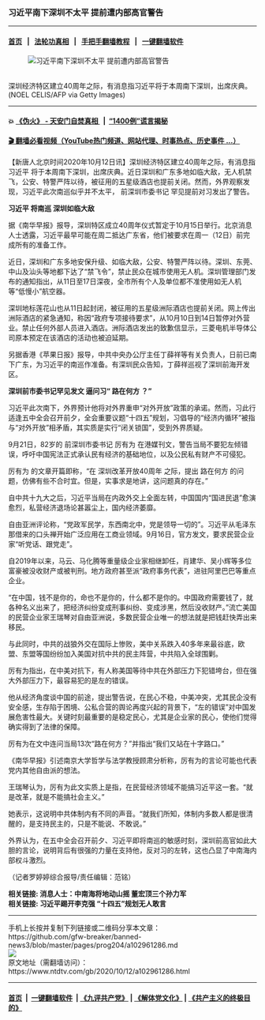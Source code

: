 ### 习近平南下深圳不太平 提前遭内部高官警告
------------------------

#### [首页](https://github.com/gfw-breaker/banned-news3/blob/master/README.md) &nbsp;&nbsp;|&nbsp;&nbsp; [法轮功真相](https://github.com/begood0513/basic/blob/master/README.md)  &nbsp;&nbsp;|&nbsp;&nbsp; [手把手翻墙教程](https://github.com/gfw-breaker/guides/wiki)  &nbsp;&nbsp;|&nbsp;&nbsp; [一键翻墙软件](https://github.com/gfw-breaker/nogfw/blob/master/README.md)  



<div><div class="featured_image">
 <figure>
  <img alt="习近平南下深圳不太平 提前遭内部高官警告" src="https://i.ntdtv.com/assets/uploads/2020/10/GettyImages-1228796134-800x450.jpg"/>
 </figure><br/>
 <span class="caption">
  深圳经济特区建立40周年之际，有消息指习近平将于本周南下深圳，出席庆典。(NOEL CELIS/AFP via Getty Images)
 </span>
</div>
</div><hr/>

#### 💥 [《伪火》 - 天安门自焚真相 ](http://158.247.195.190:10000/videos/blog/weihuo.html)&nbsp; |&nbsp; [“1400例”谎言揭秘  ](http://158.247.195.190:10000/videos/blog/jiexi1400.html)

#### [ 🎬  翻墙必看视频（YouTube热门频道、网站代理、时事热点、历史事件 ...）](https://github.com/gfw-breaker/links/blob/master/banned.md)

<div><div class="post_content" itemprop="articleBody">
 <p>
  【新唐人北京时间2020年10月12日讯】深圳经济特区建立40周年之际，有消息指
  <ok href="https://www.ntdtv.com/gb/习近平.htm">
   习近平
  </ok>
  将于本周南下深圳，出席庆典。近日深圳和广东多地如临大敌，无人机禁飞，公安、特警严阵以待，被征用的五星级酒店也提前关闭。然而，外界观察发现，习近平此次南巡似乎并不太平，
  <ok href="https://www.ntdtv.com/gb/前深圳市委书记.htm">
   前深圳市委书记
  </ok>
  罕见提前对习发出了警告。
 </p>
 <p>
  <strong>
   <ok href="https://www.ntdtv.com/gb/习近平.htm">
    习近平
   </ok>
   将南巡 深圳如临大敌
  </strong>
 </p>
 <p>
  据《南华早报》报导，深圳特区成立40周年仪式暂定于10月15日举行。北京消息人士透露，习近平最早可能在周二抵达广东省，他们被要求在周一（12日）前完成所有的准备工作。
 </p>
 <p>
  近日，深圳和广东多地安保升级、如临大敌，公安、特警严阵以待。深圳、东莞、中山及汕头等地都下达了“禁飞令”，禁止民众在城市使用无人机。深圳管理部门发布的通知指出，从11日至17日深夜，全市所有个人及单位都不准使用如无人机等“低慢小”航空器。
 </p>
 <p>
  深圳地标莲花山也从11日起封闭，被征用的五星级洲际酒店也提前关闭。网上传出洲际酒店的紧急通知，称因“政府专项接待要求”，从10月10日到14日暂停对外营业。禁止任何外部人员进入酒店。洲际酒店发出的致歉信显示，三菱电机半导体公司原本预定在该酒店的活动也被迫延期。
 </p>
 <p>
  另据香港《苹果日报》报导，中共中央办公厅主任丁薛祥等有关负责人，日前已南下广东，为习近平的南巡作准备。有深圳民众告知，丁薛祥巡视了深圳前海开发区。
 </p>
 <p>
  <strong>
   深圳前市委书记罕见发文 逼问习“
   <ok href="https://www.ntdtv.com/gb/路在何方.htm">
    路在何方
   </ok>
   ？”
  </strong>
 </p>
 <p>
  习近平此次南下，外界预计他将对外界重申“对外开放”政策的承诺。然而，习此行适逢五中全会召开前夕，全会重要议题“十四五”规划，习倡导的“经济内循环”被指与“对外开放”相矛盾，其实质是实行“闭关锁国”，受到外界质疑。
 </p>
 <p>
  9月21日，82岁的
  <ok href="https://www.ntdtv.com/gb/前深圳市委书记.htm">
   前深圳市委书记
  </ok>
  <ok href="https://www.ntdtv.com/gb/厉有为.htm">
   厉有为
  </ok>
  在港媒刊文，警告当局不要犯左倾错误，呼吁中国宪法正式承认民有经济的基础地位，以及公民私有财产不可侵犯。
 </p>
 <p>
  <ok href="https://www.ntdtv.com/gb/厉有为.htm">
   厉有为
  </ok>
  的文章开篇即称，“在
  <ok href="https://www.ntdtv.com/gb/深圳改革开放40周年.htm">
   深圳改革开放40周年
  </ok>
  之际，提出
  <ok href="https://www.ntdtv.com/gb/路在何方.htm">
   路在何方
  </ok>
  的问题，仿佛有些不合时宜。但是，实事求是地讲，这问题真的存在。”
 </p>
 <p>
  自中共十九大之后，习近平当局在内政外交上全面左转，中国国内“国进民退”愈演愈烈，私营经济退场论甚嚣尘上，国内经济萎靡。
 </p>
 <p>
  自由亚洲评论称，“党政军民学，东西南北中，党是领导一切的”。习近平从毛泽东那借来的口头禅开始广泛应用在工商业领域。9月16日，官方发文，要求民营企业家“听党话、跟党走”。
 </p>
 <p>
  自2019年以来，马云、马化腾等重量级企业家相继卸任，肖建华、吴小辉等多位富豪被没收财产或被判刑。地方政府甚至派“政府事务代表”，进驻阿里巴巴等重点企业。
 </p>
 <p>
  “在中国，钱不是你的，命也不是你的，什么都不是你的。中国政府需要钱了，就各种名义出来了，把经济纠纷变成刑事纠纷、变成涉黑，然后没收财产。”流亡美国的民营企业家王瑞琴对自由亚洲说，多数民营企业唯一的想法就是把钱赶快弄出来移民。
 </p>
 <p>
  与此同时，中共的战狼外交在国际上惨败，美中关系跌入40多年来最谷底，欧盟、东盟等国纷纷加入美国对抗中共的民主阵营，中共陷入全球围剿。
 </p>
 <p>
  厉有为指出，在中美对抗下，有人称美国等待中共在外部压力下犯错垮台，但在强大外部压力下，最容易犯的是左的错误。
 </p>
 <p>
  他从经济角度谈中国的前途，提出警告说，在民心不稳，中美冲突，尤其民企没有安全感，生存陷于困境、公私合营的舆论再度兴起的背景下，“左的错误”对中国发展危害性最大。关键时刻最重要的是稳定民心，尤其是企业家的民心，使他们觉得确实得到了法律的保障。
 </p>
 <p>
  厉有为在文中连问当局13次“路在何方？”并指出“我们又站在十字路口。”
 </p>
 <p>
  《南华早报》引述南京大学哲学与法学教授顾肃分析称，厉有为的言论可能也代表党内其他自由派的想法。
 </p>
 <p>
  王瑞琴认为，厉有为此文实质上是指，在民营经济领域不能搞习近平这一套。“就是改革，就是不能搞社会主义。”
 </p>
 <p>
  她表示，这说明中共体制内有不同的声音。“就我们所知，体制内多数人都是很清醒的，是支持民主的，只是不能说、不敢说。”
 </p>
 <p>
  外界认为，在五中全会召开前夕、习近平即将南巡的敏感时刻，深圳前高官如此大胆的言论，说明背后有很强的力量在支持他，反对习的左转，这也凸显了中南海内部权斗激烈。
 </p>
 <p>
  （记者罗婷婷综合报导/责任编辑：范铭）
 </p>
 <p>
  <strong>
   相关链接:
   <ok href="https://www.ntdtv.com/gb/2020/10/10/a102960342.html">
    消息人士：中南海将地动山摇 董宏顶三个孙力军
   </ok>
   <br/>
   相关链接:
   <ok href="https://www.ntdtv.com/gb/2020/10/09/a102959355.html">
    习近平踢开李克强 “十四五”规划无人敢言
   </ok>
  </strong>
 </p>
 <div class="single_ad">
 </div>
</div>
</div>
<hr/>
手机上长按并复制下列链接或二维码分享本文章：<br/>
https://github.com/gfw-breaker/banned-news3/blob/master/pages/prog204/a102961286.md <br/>
<a href='https://github.com/gfw-breaker/banned-news3/blob/master/pages/prog204/a102961286.md'><img src='https://github.com/gfw-breaker/banned-news3/blob/master/pages/prog204/a102961286.md.png'/></a> <br/>
原文地址（需翻墙访问）：https://www.ntdtv.com/gb/2020/10/12/a102961286.html


------------------------
#### [首页](https://github.com/gfw-breaker/banned-news3/blob/master/README.md) &nbsp;|&nbsp; [一键翻墙软件](https://github.com/gfw-breaker/nogfw/blob/master/README.md) &nbsp;| [《九评共产党》](https://github.com/gfw-breaker/9ping.md/blob/master/README.md#九评之一评共产党是什么) | [《解体党文化》](https://github.com/gfw-breaker/jtdwh.md/blob/master/README.md) | [《共产主义的终极目的》](https://github.com/gfw-breaker/gczydzjmd.md/blob/master/README.md)


<img src='http://gfw-breaker.win/banned-news3/pages/prog204/a102961286.md' width='0px' height='0px'/>